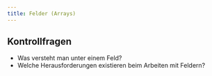 ```yaml
---
title: Felder (Arrays)
---
```


## Kontrollfragen
-	Was versteht man unter einem Feld?
-	Welche Herausforderungen existieren beim Arbeiten mit Feldern?
